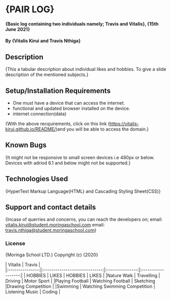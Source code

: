 # {PAIR LOG}
#### {Basic log containing two individuals namely; Travis and Vitalis}, {15th June 2021}
#### By **{Vitalis Kirui and Travis Nthiga}**
## Description
{This a tabular description about individual likes and hobbies. To give a slide description of the mentioned subjects.}
## Setup/Installation Requirements
* One must have a device that can access the internet.
* functional and updated browser installed on the device.
* internet connection(data)

{With the above recquirements, click on this link (https://vitalis-kirui.github.io/README/)and you will be able to access the domain.}
## Known Bugs
{It might not be responsive to small screen devices i.e 480px or below. Devices with adriod 6.1 and below might not be supported.}
## Technologies Used
{HyperText Markup Language(HTML) and Cascading Styling Sheet(CSS)}
## Support and contact details
{Incase of querries and concerns, you can reach the developers on;
email: vitalis.kirui@student.moringaschool.com
email: travis.nthiga@student.moringaschool.com}
### License
{Moringa School LTD.}
Copyright (c) {2020}

|              Vitalis                            |              Travis                  |           
|:---------------:|:-----------------------------:|:---------------:|:------------------:|
| HOBBIES         |   LIKES                       | HOBBIES         |   LIKES            |
|Nature Walk      | Travelling                    | Driving         | Motor Sport        |
|Playing Football | Watching Football             | Sketching       |Drawing Competition |
|Swimming         | Watching Swimming Competition | Listening Music | Coding             |
